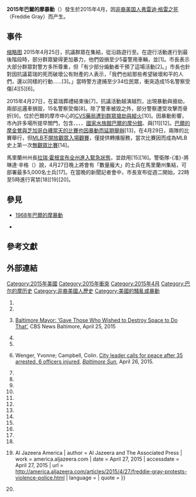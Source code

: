 **2015年巴爾的摩暴動**（）發生於2015年4月，因[非裔美国人](../Page/非裔美国人.md "wikilink")[弗雷迪·格雷之死](../Page/弗雷迪·格雷之死.md "wikilink")（Freddie
Gray）而产生。

## 事件

[缩略图](https://zh.wikipedia.org/wiki/File:Maryland_National_Guard_\(17285160576\).jpg "fig:缩略图")
2015年4月25日，抗議群眾在集結，從沿路遊行至。在遊行活動進行到最後階段時，部分群眾變得更加暴力，他們毀損至少5臺警用車輛，並\[1\]。市長表示大部分群眾對警方多所尊重，但「有少部分煽動者干預了這場活動\[2\]。」市長也針對因抗議葛瑞的死而破壞公有財產的人表示，「我們也給那些希望破壞和平的人們，還以同樣的行動......\[3\]。」當時警方逮捕至少34位民眾，衝突造成15名警察受傷\[4\]\[5\]\[6\]。

2015年4月27日，在葛瑞葬禮結束後\[7\]，抗議活動越演越烈，出現暴動與搶劫，兩部巡邏車損毀，15名警察受傷\[8\]。除了警車被毀之外，部分警察遭受攻擊而骨折\[9\]。位於巴爾的摩市中心的[CVS藥局遭到群眾搶劫與縱火](../Page/CVS藥局.md "wikilink")\[10\]。因暴動影響，市內許多場所提早關門，包含、、、、[國家水族館巴爾的摩分館](../Page/國家水族館巴爾的摩分館.md "wikilink")、與\[11\]\[12\]。[巴爾的摩金鶯與](../Page/巴爾的摩金鶯.md "wikilink")[芝加哥白襪當天的比賽也因暴動而延期舉辦](../Page/芝加哥白襪.md "wikilink")\[13\]，在4月29日，兩隊的比賽舉行，但[MLB不開放觀眾入場觀賽](../Page/MLB.md "wikilink")，僅提供轉播服務，當次比賽因而成為MLB史上第一次[無觀眾比賽](../Page/無觀眾比賽.md "wikilink")\[14\]。

馬里蘭州州長[拉瑞·霍根宣布全州進入](../Page/拉瑞·霍根.md "wikilink")[緊急狀態](../Page/緊急狀態.md "wikilink")，並啟用\[15\]\[16\]。警衛隊-{准}-將琳達·辛格（）說，4月27日晚上將會有「數量龐大」的士兵在馬里蘭州集結，可部署最多5,000名士兵\[17\]。在當晚的新聞記者會中，市長宣布從週二開始，22時至5時進行宵禁\[18\]\[19\]\[20\]。

## 參見

  - [1968年巴爾的摩暴動](../Page/1968年巴爾的摩暴動.md "wikilink")

  -
## 參考文獻

## 外部連結

[Category:2015年美國](https://zh.wikipedia.org/wiki/Category:2015年美國 "wikilink")
[Category:2015年衝突](https://zh.wikipedia.org/wiki/Category:2015年衝突 "wikilink")
[Category:2015年4月](https://zh.wikipedia.org/wiki/Category:2015年4月 "wikilink")
[Category:巴尔的摩历史](https://zh.wikipedia.org/wiki/Category:巴尔的摩历史 "wikilink")
[Category:非裔美國人歷史](https://zh.wikipedia.org/wiki/Category:非裔美國人歷史 "wikilink")
[Category:美國的騷亂或暴動](https://zh.wikipedia.org/wiki/Category:美國的騷亂或暴動 "wikilink")

1.

2.
3.  [Baltimore Mayor: ‘Gave Those Who Wished to Destroy Space to Do
    That’](http://baltimore.cbslocal.com/2015/04/25/baltimore-mayor-gave-those-who-wished-to-destroy-space-to-do-that/),
    CBS News Baltimore, April 25, 2015

4.

5.

6.  Wenger, Yvonne; Campbell, Colin. [City leader calls for peace
    after 35 arrested, 6 officers
    injured](http://www.baltimoresun.com/news/maryland/baltimore-city/bs-md-ci-protest-arrests-20150426-story.html),
    *[Baltimore Sun](../Page/Baltimore_Sun.md "wikilink")*, April 26,
    2015.

7.

8.

9.

10.

11.

12.

13.

14.

15.

16.

17.

18.

19.  Al Jazeera America | author = Al Jazeera and The Associated Press |
    work = america.aljazeera.com | date = April 27, 2015 | accessdate =
    April 27, 2015 | url =
    <http://america.aljazeera.com/articles/2015/4/27/freddie-gray-protests-violence-police.html>
    | language = | quote = }}

20.